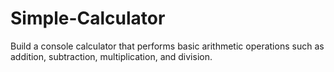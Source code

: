 # Simple-Calculator
Build a console calculator that performs basic arithmetic operations such as addition, subtraction, multiplication, and division.

